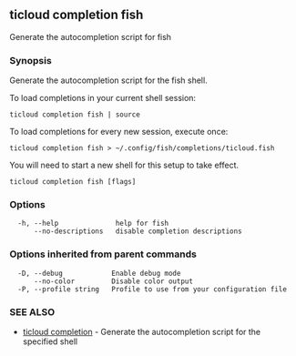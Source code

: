## ticloud completion fish

Generate the autocompletion script for fish

### Synopsis

Generate the autocompletion script for the fish shell.

To load completions in your current shell session:

	ticloud completion fish | source

To load completions for every new session, execute once:

	ticloud completion fish > ~/.config/fish/completions/ticloud.fish

You will need to start a new shell for this setup to take effect.


```
ticloud completion fish [flags]
```

### Options

```
  -h, --help              help for fish
      --no-descriptions   disable completion descriptions
```

### Options inherited from parent commands

```
  -D, --debug            Enable debug mode
      --no-color         Disable color output
  -P, --profile string   Profile to use from your configuration file
```

### SEE ALSO

* [ticloud completion](ticloud_completion.md)	 - Generate the autocompletion script for the specified shell

